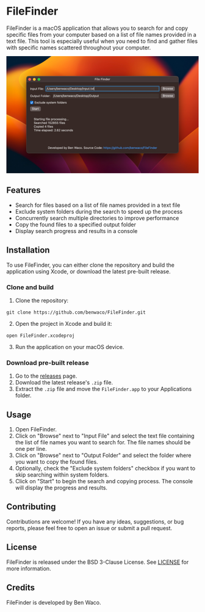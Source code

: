 # FileFinder

FileFinder is a macOS application that allows you to search for and copy specific files from your computer based on a list of file names provided in a text file. This tool is especially useful when you need to find and gather files with specific names scattered throughout your computer.

![FileFinder Screenshot](./Screenshots/screenshotv1-0-0.png)

## Features

- Search for files based on a list of file names provided in a text file
- Exclude system folders during the search to speed up the process
- Concurrently search multiple directories to improve performance
- Copy the found files to a specified output folder
- Display search progress and results in a console

## Installation

To use FileFinder, you can either clone the repository and build the application using Xcode, or download the latest pre-built release.

### Clone and build

1. Clone the repository:

```
git clone https://github.com/benwaco/FileFinder.git
```

2. Open the project in Xcode and build it:

```
open FileFinder.xcodeproj
```


3. Run the application on your macOS device.

### Download pre-built release

1. Go to the [releases](https://github.com/benwaco/FileFinder/releases) page.
2. Download the latest release's `.zip` file.
3. Extract the `.zip` file and move the `FileFinder.app` to your Applications folder.

## Usage

1. Open FileFinder.
2. Click on "Browse" next to "Input File" and select the text file containing the list of file names you want to search for. The file names should be one per line.
3. Click on "Browse" next to "Output Folder" and select the folder where you want to copy the found files.
4. Optionally, check the "Exclude system folders" checkbox if you want to skip searching within system folders.
5. Click on "Start" to begin the search and copying process. The console will display the progress and results.

## Contributing

Contributions are welcome! If you have any ideas, suggestions, or bug reports, please feel free to open an issue or submit a pull request.

## License

FileFinder is released under the BSD 3-Clause License. See [LICENSE](LICENSE) for more information.

## Credits

FileFinder is developed by Ben Waco.
